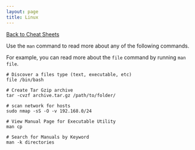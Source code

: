 ```yaml
---
layout: page
title: Linux
---
```

[Back to Cheat Sheets](/resources/cheat-sheets/)

Use the `man` command to read more about any of the following commands.

For example, you can read more about the `file` command by running `man file`.


``` shell
# Discover a files type (text, executable, etc)
file /bin/bash

# Create Tar Gzip archive
tar -cvzf archive.tar.gz /path/to/folder/

# scan network for hosts
sudo nmap -sS -O -v 192.168.0/24

# View Manual Page for Executable Utility
man cp

# Search for Manuals by Keyword
man -k directories
```
